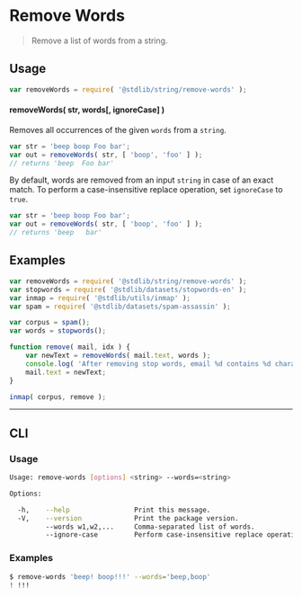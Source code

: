 # Remove Words

> Remove a list of words from a string.


<section class="intro">

</section>

<!-- /.intro -->


<section class="usage">

## Usage

``` javascript
var removeWords = require( '@stdlib/string/remove-words' );
```

#### removeWords( str, words\[, ignoreCase\] )

Removes all occurrences of the given `words` from a `string`.

``` javascript 
var str = 'beep boop Foo bar';
var out = removeWords( str, [ 'boop', 'foo' ] );
// returns 'beep  Foo bar'
```

By default, words are removed from an input `string` in case of an exact match. To perform a case-insensitive replace operation, set `ignoreCase` to `true`.

``` javascript
var str = 'beep boop Foo bar';
var out = removeWords( str, [ 'boop', 'foo' ] );
// returns 'beep   bar'
```

</section>

<!-- /.usage -->


<section class="examples">

## Examples

``` javascript
var removeWords = require( '@stdlib/string/remove-words' );
var stopwords = require( '@stdlib/datasets/stopwords-en' );
var inmap = require( '@stdlib/utils/inmap' );
var spam = require( '@stdlib/datasets/spam-assassin' );

var corpus = spam();
var words = stopwords();

function remove( mail, idx ) {
    var newText = removeWords( mail.text, words );
    console.log( 'After removing stop words, email %d contains %d characters. Originally, it contained %d.', idx, newText.length, mail.text.length );
    mail.text = newText;
}

inmap( corpus, remove );
```

</section>

<!-- /.examples -->


---

<section class="cli">

## CLI

<section class="usage">

### Usage

``` bash
Usage: remove-words [options] <string> --words=<string>

Options:

  -h,    --help                Print this message.
  -V,    --version             Print the package version.
         --words w1,w2,...     Comma-separated list of words.
         --ignore-case         Perform case-insensitive replace operation.
```

</section>

<!-- /.usage -->


<section class="examples">

### Examples

``` bash
$ remove-words 'beep! boop!!!' --words='beep,boop'
! !!!
```

</section>

<!-- /.examples -->

</section>

<!-- /.cli -->


<section class="links">

</section>

<!-- /.links -->
